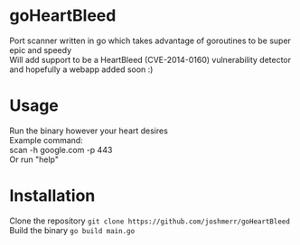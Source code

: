 # goHeartBleed
Port scanner written in go which takes advantage of goroutines to be super epic and speedy\
Will add support to be a HeartBleed (CVE-2014-0160) vulnerability detector and hopefully a webapp added soon :)
# Usage
Run the binary however your heart desires\
Example command:\
scan -h google.com -p 443\
Or run "help"
# Installation
Clone the repository `git clone https://github.com/joshmerr/goHeartBleed` \
Build the binary `go build main.go`
